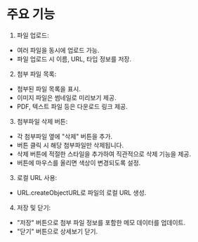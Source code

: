 # 주요 기능
1. 파일 업로드:
  - 여러 파일을 동시에 업로드 가능.
  - 파일 업로드 시 이름, URL, 타입 정보를 저장.
2. 첨부 파일 목록:
  - 첨부된 파일 목록을 표시.
  - 이미지 파일은 썸네일로 미리보기 제공.
  - PDF, 텍스트 파일 등은 다운로드 링크 제공.
3. 첨부파일 삭제 버튼:
  - 각 첨부파일 옆에 "삭제" 버튼을 추가.
  - 버튼 클릭 시 해당 첨부파일만 삭제됩니다.
  - 삭제 버튼에 적절한 스타일을 추가하여 직관적으로 삭제 기능을 제공.
  - 버튼에 마우스를 올리면 색상이 변경되도록 설정.
3. 로컬 URL 사용:
  - URL.createObjectURL로 파일의 로컬 URL 생성.
4. 저장 및 닫기:
  - "저장" 버튼으로 첨부 파일 정보를 포함한 메모 데이터를 업데이트.
  - "닫기" 버튼으로 상세보기 닫기.
